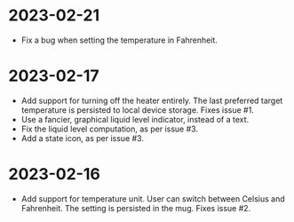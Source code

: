 # 2023-02-21

* Fix a bug when setting the temperature in Fahrenheit.

# 2023-02-17

* Add support for turning off the heater entirely. The last preferred target temperature is persisted to local device storage.
  Fixes issue #1.
* Use a fancier, graphical liquid level indicator, instead of a text. 
* Fix the liquid level computation, as per issue #3.
* Add a state icon, as per issue #3.

# 2023-02-16

* Add support for temperature unit. User can switch between Celsius and Fahrenheit. The setting is persisted in the mug.
  Fixes issue #2.
